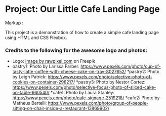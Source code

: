 # Project: Our Little Cafe Landing Page #

Markup :

This project is a demonstration of how to create a simple cafe landing page using HTML and CSS Flexbox.

### Credits to the following for the awesome logo and photos: ###

* Logo: <a href="https://www.freepik.com/free-vector/set-coffee-elements-coffee-accessories_3462589.htm#page=2&query=cafe%20logo&position=22&from_view=keyword&track=ais">Image by rawpixel.com</a> on Freepik
* pastry1: Photo by Larissa Farber: https://www.pexels.com/photo/cup-of-tasty-latte-coffee-with-cheese-cake-on-tray-8027652/
*pastry2: Photo by Leigh Patrick: https://www.pexels.com/photo/selective-photo-of-cookies-on-container-298217/
*pastry3: Photo by Nestor Cortez: https://www.pexels.com/photo/selective-focus-photo-of-sliced-cake-on-table-960540/
*cafe1: Photo by Laura Stanley: https://www.pexels.com/photo/cafe-signage-2519218/
*cafe2: Photo by Matheus Bertelli: https://www.pexels.com/photo/group-of-people-sitting-on-chair-inside-a-restaurant-13869902/
